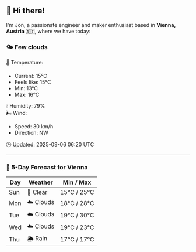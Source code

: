 ## 👋 Hi there!

I'm Jon, a passionate engineer and maker enthusiast based in **Vienna, Austria** 🇦🇹, where we have today:

### 🌤️ Few clouds 

🌡️ Temperature: 
* Current: 15°C
* Feels like: 15°C
* Min: 13°C 
* Max: 16°C  

💧 Humidity: 79%  
🌬️ Wind: 
* Speed: 30 km/h 
* Direction: NW  

🕒 Updated: 2025-09-06 06:20 UTC

---

### 📅 5-Day Forecast for Vienna

| Day | Weather | Min / Max |
|-----|---------|------------|
| Sun | 🌙 Clear | 15°C / 25°C |
| Mon | ☁️ Clouds | 18°C / 28°C |
| Tue | ☁️ Clouds | 19°C / 30°C |
| Wed | ☁️ Clouds | 19°C / 23°C |
| Thu | 🌦️ Rain | 17°C / 17°C |
